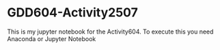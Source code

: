 # GDD604-Activity2507

This is my jupyter notebook for the Activity604. To execute this you need Anaconda or Jupyter Notebook
